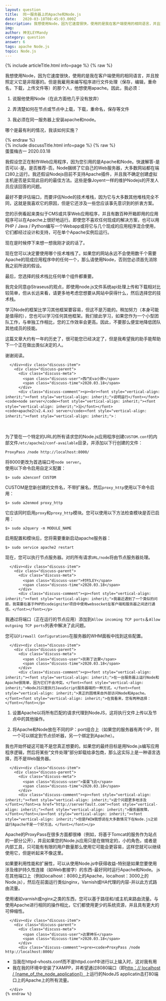```yaml
---
layout: question
title:  同一服务器上的Apache和Node.js
date:   2020-03-18T08:45:03.000Z
description: 我想使用Node，因为它速度很快，使用的是我在客户端使用的相同语言，并且按照定义它是非阻塞的。但是我雇用来编写程序进行文件处理（保存，编辑，重命名，下载，...
img: 
author: 神无LEYMandy
category: question
answer: 6
tags: apache Node.js
topic: Node.js
---
```

<div class="article-root">
  <div class="article">
    {% include articleTitle.html info=page %}
    {% raw %}
    <div class="article-content"><p><font style="vertical-align: inherit;"><font style="vertical-align: inherit;">我想使用Node，因为它速度很快，使用的是我在客户端使用的相同语言，并且按照定义它是非阻塞的。</font><font style="vertical-align: inherit;">但是我雇用来编写程序进行文件处理（保存，编辑，重命名，下载，上传文​​件等）的那个人，他想使用apache。</font><font style="vertical-align: inherit;">因此，我必须：</font></font></p>

<ol>
<li><p><font style="vertical-align: inherit;"><font style="vertical-align: inherit;">说服他使用Node（在此方面他几乎没有放弃）</font></font></p></li>
<li><p><font style="vertical-align: inherit;"><font style="vertical-align: inherit;">弄清楚如何在节点或节点中上载，下载，重命名，保存等文件</font></font></p></li>
<li><p><font style="vertical-align: inherit;"><font style="vertical-align: inherit;">我必须在同一服务器上安装apache和node。</font></font></p></li>
</ol>

<p><font style="vertical-align: inherit;"><font style="vertical-align: inherit;">哪个是最有利的情况，我该如何实施？</font></font></p></div>
    {% endraw %}
  </div>

  <div class="discuss-wrapper">
    {% include discussTitle.html info=page %}
    {% raw %}
    <div class="discuss-item">
        <div class="discuss-parent">
          <div class="discuss-meta">
            <span class="discuss-user">蛋蛋梅古一</span>
            <span class="discuss-time">2020.03.18</span>
          </div>
          <div class="discuss-comment"><p><font style="vertical-align: inherit;"><font style="vertical-align: inherit;">我假设您正在制作Web应用程序，因为您引用的是Apache和Node。</font><font style="vertical-align: inherit;">快速解答-是否可以-是。</font><font style="vertical-align: inherit;">是否推荐-否。</font><font style="vertical-align: inherit;">Node捆绑了它自己的Web服务器，大多数网站都在端口80上运行。我还假设Nodejs目前不支持Apache插件，并且我不确定创建虚拟主机是否是实现此目的的最佳方法。</font><font style="vertical-align: inherit;">这些是像Joyent一样的维护Nodejs的开发人员应该回答的问题。</font></font></p>

<p><font style="vertical-align: inherit;"><font style="vertical-align: inherit;">最好不要评估端口，而要评估Node的技术堆栈，因为它与大多数其他堆栈完全不同，这就是我喜欢它的原因，但是它还涉及一些您应该事先意识到的折衷方案。 </font></font></p>

<p><font style="vertical-align: inherit;"><font style="vertical-align: inherit;">您的示例看起来类似于CMS或共享Web应用程序，并且有数百种开箱即用的应用程序可以在Apache上很好地运行。</font><font style="vertical-align: inherit;">即使您不喜欢任何现成的解决方案，也可以用PHP / Java / Python编写一个Webapp或将它与几个现成的应用程序混合使用，它们都经过设计和支持，可在单个Apache实例后运行。</font></font></p>

<p><font style="vertical-align: inherit;"><font style="vertical-align: inherit;">现在是时候停下来想一想我刚才说的话了。</font></font></p>

<p><font style="vertical-align: inherit;"><font style="vertical-align: inherit;">现在您可以决定要使用哪个技术堆栈了。</font><font style="vertical-align: inherit;">如果您的网站永远不会使用数千个需要Apache的现成应用程序中的任何一个，那么请使用Node，否则您必须首先消除我之前所说的假设。</font></font></p>

<p><font style="vertical-align: inherit;"><font style="vertical-align: inherit;">最后，您选择的技术栈比任何单个组件都重要。</font></font></p>

<p><font style="vertical-align: inherit;"><font style="vertical-align: inherit;">我完全同意@Straseus的观点，即使用node.js文件系统api处理上传和下载相对比较简单，但从长远来看，请更多地考虑您想要从网站中获得什么，然后选择您的技术栈。</font></font></p>

<p><font style="vertical-align: inherit;"><font style="vertical-align: inherit;">学习Node的框架比学习其他框架要容易，但这不是万能的。</font><font style="vertical-align: inherit;">稍加努力（本身可能是值得的），您也可以学习任何其他框架。</font><font style="vertical-align: inherit;">我们彼此学习，如果您作为一个小型团队工作，与单独工作相比，您的工作效率会更高。</font><font style="vertical-align: inherit;">因此，不要那么便宜地降低团队其他成员的技能。</font></font></p>

<p><font style="vertical-align: inherit;"><font style="vertical-align: inherit;">这篇文章大约有一年的历史了，很可能您已经决定了，但是我希望我的助手能帮助下一个正在做出类似决定的人。</font></font></p>

<p><font style="vertical-align: inherit;"><font style="vertical-align: inherit;">谢谢阅读。</font></font></p></div>
        </div>
        
      </div><div class="discuss-item">
        <div class="discuss-parent">
          <div class="discuss-meta">
            <span class="discuss-user">西门Eva小胖</span>
            <span class="discuss-time">2020.03.18</span>
          </div>
          <div class="discuss-comment"><p><br><font style="vertical-align: inherit;"><font style="vertical-align: inherit;">说明运行</font></font><code>node server</code><font style="vertical-align: inherit;"><font style="vertical-align: inherit;">沿</font></font><code>apache2(v2.4.xx) server</code><font style="vertical-align: inherit;"><font style="vertical-align: inherit;">：
 </font></font><br>
<br><font style="vertical-align: inherit;"><font style="vertical-align: inherit;">为了管在一个特定的URL的所有请求您的Node.js应用程序创建</font></font><code>CUSTOM.conf</code><font style="vertical-align: inherit;"><font style="vertical-align: inherit;">的内部文件</font></font><code>/etc/apache2/conf-available</code><font style="vertical-align: inherit;"><font style="vertical-align: inherit;">目录，并添加以下行创建的文件：</font></font></p>

<pre><code>ProxyPass /node http://localhost:8000/
</code></pre>

<p><font style="vertical-align: inherit;"><font style="vertical-align: inherit;">将8000更改为首选端口号</font></font><code>node server</code><font style="vertical-align: inherit;"><font style="vertical-align: inherit;">。 
</font></font><br><font style="vertical-align: inherit;"><font style="vertical-align: inherit;">使用以下命令启用自定义配置：</font></font></p>

<pre><code>$&gt; sudo a2enconf CUSTOM
</code></pre>

<p><font style="vertical-align: inherit;"><font style="vertical-align: inherit;">CUSTOM是您新创建的文件名，不带扩展名，然后</font></font><code>proxy_http</code><font style="vertical-align: inherit;"><font style="vertical-align: inherit;">使用以下命令</font><font style="vertical-align: inherit;">启用</font><font style="vertical-align: inherit;">：</font></font></p>

<pre><code>$&gt; sudo a2enmod proxy_http
</code></pre>

<p><font style="vertical-align: inherit;"><font style="vertical-align: inherit;">它应该同时启用</font></font><code>proxy</code><font style="vertical-align: inherit;"><font style="vertical-align: inherit;">和</font></font><code>proxy_http</code><font style="vertical-align: inherit;"><font style="vertical-align: inherit;">模块。</font><font style="vertical-align: inherit;">您可以使用以下方法检查模块是否已启用：</font></font></p>

<pre><code>$&gt; sudo a2query -m MODULE_NAME
</code></pre>

<p><font style="vertical-align: inherit;"><font style="vertical-align: inherit;">启用配置和模块后，您将需要重新启动apache服务器：</font></font></p>

<pre><code>$&gt; sudo service apache2 restart
</code></pre>

<p><font style="vertical-align: inherit;"><font style="vertical-align: inherit;">现在，您可以执行节点服务器。</font><font style="vertical-align: inherit;">对的所有请求</font></font><code>URL/node</code><font style="vertical-align: inherit;"><font style="vertical-align: inherit;">将由节点服务器处理。</font></font></p></div>
        </div>
        
      </div><div class="discuss-item">
        <div class="discuss-parent">
          <div class="discuss-meta">
            <span class="discuss-user">村村LEY</span>
            <span class="discuss-time">2020.03.18</span>
          </div>
          <div class="discuss-comment"><p><font style="vertical-align: inherit;"><font style="vertical-align: inherit;">我最近遇到了一个类似的问题，我需要在基于PHP的codeigniter项目中使用websocket在客户端和服务器之间进行通信。</font></font></p>

<p><font style="vertical-align: inherit;"><font style="vertical-align: inherit;">我通过将端口（正在运行的节点应用）添加到</font></font><code>Allow incoming TCP ports</code><font style="vertical-align: inherit;"><font style="vertical-align: inherit;">＆</font></font><code>Allow outgoing TCP ports</code><font style="vertical-align: inherit;"><font style="vertical-align: inherit;">列表中</font><font style="vertical-align: inherit;">解决了此问题</font><font style="vertical-align: inherit;">。</font></font></p>

<p><font style="vertical-align: inherit;"><font style="vertical-align: inherit;">您可以</font></font><code>Firewall Configurations</code><font style="vertical-align: inherit;"><font style="vertical-align: inherit;">在服务器的WHM面板中</font><font style="vertical-align: inherit;">找到这些配置</font><font style="vertical-align: inherit;">。</font></font></p></div>
        </div>
        
      </div><div class="discuss-item">
        <div class="discuss-parent">
          <div class="discuss-meta">
            <span class="discuss-user">凯斯丁达蒙</span>
            <span class="discuss-time">2020.03.18</span>
          </div>
          <div class="discuss-comment"><p><font style="vertical-align: inherit;"><font style="vertical-align: inherit;">在一台服务器上运行Node和Apache很简单，因为它们不会冲突。</font><font style="vertical-align: inherit;">NodeJS只是执行JavaScript服务器端的一种方式。</font><font style="vertical-align: inherit;">真正的困境来自外部访问Node和Apache。</font><font style="vertical-align: inherit;">在我看来，您有两种选择：</font></font></p>

<ol>
<li><p><font style="vertical-align: inherit;"><font style="vertical-align: inherit;">设置Apache以将所有匹配的请求代理到NodeJS，这将执行文件上传以及节点中的其他操作。</font></font></p></li>
<li><p><font style="vertical-align: inherit;"><font style="vertical-align: inherit;">将Apache和Node放在不同的IP：port组合上（如果您的服务器有两个IP，则一个可以绑定到节点侦听器，另一个绑定到Apache）。</font></font></p></li>
</ol>

<p><font style="vertical-align: inherit;"><font style="vertical-align: inherit;">我也开始怀疑这可能不是您真正想要的。</font><font style="vertical-align: inherit;">如果您的最终目标是用Node.js编写应用程序逻辑，然后将某些“文件处理”部分卸载给承包商，那么这实际上是一种语言选择，而不是Web服务器。</font></font></p></div>
        </div>
        
      </div><div class="discuss-item">
        <div class="discuss-parent">
          <div class="discuss-meta">
            <span class="discuss-user">蛋蛋飞云</span>
            <span class="discuss-time">2020.03.18</span>
          </div>
          <div class="discuss-comment"><p><font style="vertical-align: inherit;"><font style="vertical-align: inherit;">这个问题更多地涉及</font></font><a href="http://serverfault.com"><font style="vertical-align: inherit;"><font style="vertical-align: inherit;">服务器故障，</font></font></a><font style="vertical-align: inherit;"><font style="vertical-align: inherit;">但是FWIW我想说在大多数情况下在Node.js之前运行Apache不是一个好方法。</font></font></p>

<p><font style="vertical-align: inherit;"><font style="vertical-align: inherit;">Apache的ProxyPass在很多方面都很棒（例如，将基于Tomcat的服务作为站点的一部分公开），并且如果您的Node.js应用只是在做特定的，小的角色，或者是内部工具，只可能有有限的用户数量那么使用它可能会更容易，这样您就可以继续使用它，但是听起来不像这里。</font></font></p>

<p><font style="vertical-align: inherit;"><font style="vertical-align: inherit;">如果要利用性能和扩展性，可以从使用Node.js中获得收益-特别是如果您要使用涉及维护持久性连接（如Web套接字）的东西-最好同时运行Apache和Node。 js在其他端口上（例如localhost：8080上的Apache，localhost：3000上的Node.js），然后在前面运行类似nginx，Varnish或HA代理的内容-并以此方式路由流量。</font></font></p>

<p><font style="vertical-align: inherit;"><font style="vertical-align: inherit;">使用诸如varnish或nginx之类的东西，您可以基于路径和/或主机来路由流量。</font><font style="vertical-align: inherit;">与使用Apache进行相同的操作相比，它们都使用更少的系统资源，并且具有更大的可伸缩性。</font></font></p></div>
        </div>
        
      </div><div class="discuss-item">
        <div class="discuss-parent">
          <div class="discuss-meta">
            <span class="discuss-user">达蒙神乐</span>
            <span class="discuss-time">2020.03.18</span>
          </div>
          <div class="discuss-comment"><pre><code>ProxyPass /node http://localhost:8000/     
</code></pre>

<ul>
<li><font style="vertical-align: inherit;"><font style="vertical-align: inherit;">当我在httpd-vhosts.conf而不是httpd.conf中进行以上输入时，这对我有用</font></font></li>
<li><font style="vertical-align: inherit;"><font style="vertical-align: inherit;">我在我的环境中安装了XAMPP，并希望通过8080端口（即</font><a href="http://localhost/[name_of_the_node_application]" rel="nofollow noreferrer"><font style="vertical-align: inherit;">http：// localhost / [name_of_the_node_application]）</font></a><font style="vertical-align: inherit;">上运行的NodeJS applicatin击打80端口上的Apache上的所有流量。</font></font><a href="http://localhost/[name_of_the_node_application]" rel="nofollow noreferrer"><font style="vertical-align: inherit;"></font></a></li>
</ul></div>
        </div>
        
      </div>
    {% endraw %}
  </div>
<div>
